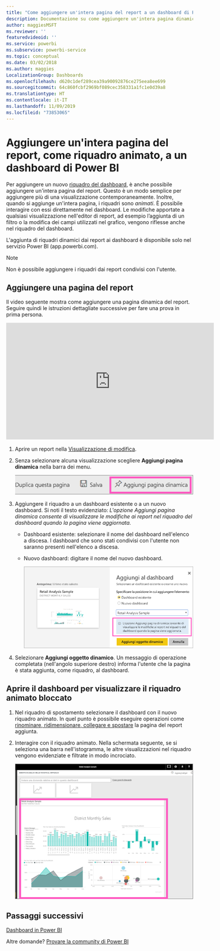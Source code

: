 ```yaml
---
title: "Come aggiungere un'intera pagina del report a un dashboard di Power BI "
description: Documentazione su come aggiungere un'intera pagina dinamica del report a un dashboard di Power BI da un report.
author: maggiesMSFT
ms.reviewer: ''
featuredvideoid: ''
ms.service: powerbi
ms.subservice: powerbi-service
ms.topic: conceptual
ms.date: 03/02/2018
ms.author: maggies
LocalizationGroup: Dashboards
ms.openlocfilehash: d620c1def289cea39a90092876ce275eea8ee699
ms.sourcegitcommit: 64c860fcbf2969bf089cec358331a1fc1e0d39a8
ms.translationtype: HT
ms.contentlocale: it-IT
ms.lasthandoff: 11/09/2019
ms.locfileid: "73853065"
---
```

# <a name="pin-an-entire-report-page-as-a-live-tile-to-a-power-bi-dashboard"></a>Aggiungere un'intera pagina del report, come riquadro animato, a un dashboard di Power BI
Per aggiungere un nuovo [riquadro del dashboard](consumer/end-user-tiles.md), è anche possibile aggiungere un'intera pagina del report. Questo è un modo semplice per aggiungere più di una visualizzazione contemporaneamente.  Inoltre, quando si aggiunge un'intera pagina, i riquadri sono *animati*. È possibile interagire con essi direttamente nel dashboard. Le modifiche apportate a qualsiasi visualizzazione nell'editor di report, ad esempio l’aggiunta di un filtro o la modifica dei campi utilizzati nel grafico, vengono riflesse anche nel riquadro del dashboard.  

L'aggiunta di riquadri dinamici dai report ai dashboard è disponibile solo nel servizio Power BI (app.powerbi.com).

> [!NOTE]
> Non è possibile aggiungere i riquadri dai report condivisi con l'utente.
> 
> 

## <a name="pin-a-report-page"></a>Aggiungere una pagina del report
Il video seguente mostra come aggiungere una pagina dinamica del report. Seguire quindi le istruzioni dettagliate successive per fare una prova in prima persona.

<iframe width="560" height="315" src="https://www.youtube.com/embed/EzhfBpPboPA" frameborder="0" allowfullscreen></iframe>


1. Aprire un report nella [Visualizzazione di modifica](service-interact-with-a-report-in-editing-view.md).
2. Senza selezionare alcuna visualizzazione scegliere **Aggiungi pagina dinamica** nella barra dei menu.
   
   ![Icona Aggiungi pagina dinamica](media/service-dashboard-pin-live-tile-from-report/pbi-pin-live-page.png) 
3. Aggiungere il riquadro a un dashboard esistente o a un nuovo dashboard. Si noti il testo evidenziato: *L'opzione Aggiungi pagina dinamica consente di visualizzare le modifiche ai report nel riquadro del dashboard quando la pagina viene aggiornata.*
   
   * Dashboard esistente: selezionare il nome del dashboard nell'elenco a discesa. I dashboard che sono stati condivisi con l'utente non saranno presenti nell'elenco a discesa.
   * Nuovo dashboard: digitare il nome del nuovo dashboard.
     
     ![Finestra di dialogo Aggiungi al dashboard](media/service-dashboard-pin-live-tile-from-report/pbi-pin-live-page-dialog.png)
4. Selezionare **Aggiungi oggetto dinamico**. Un messaggio di operazione completata (nell'angolo superiore destro) informa l'utente che la pagina è stata aggiunta, come riquadro, al dashboard.

## <a name="open-the-dashboard-to-see-the-pinned-live-tile"></a>Aprire il dashboard per visualizzare il riquadro animato bloccato
1. Nel riquadro di spostamento selezionare il dashboard con il nuovo riquadro animato. In quel punto è possibile eseguire operazioni come [rinominare, ridimensionare, collegare e spostare](service-dashboard-edit-tile.md) la pagina del report aggiunta.  
2. Interagire con il riquadro animato.  Nella schermata seguente, se si seleziona una barra nell'istogramma, le altre visualizzazioni nel riquadro vengono evidenziate e filtrate in modo incrociato.
   
    ![Dashboard con un riquadro animato](media/service-dashboard-pin-live-tile-from-report/pbi-live-tile.png)

## <a name="next-steps"></a>Passaggi successivi
[Dashboard in Power BI](consumer/end-user-dashboards.md)

Altre domande? [Provare la community di Power BI](https://community.powerbi.com/)

